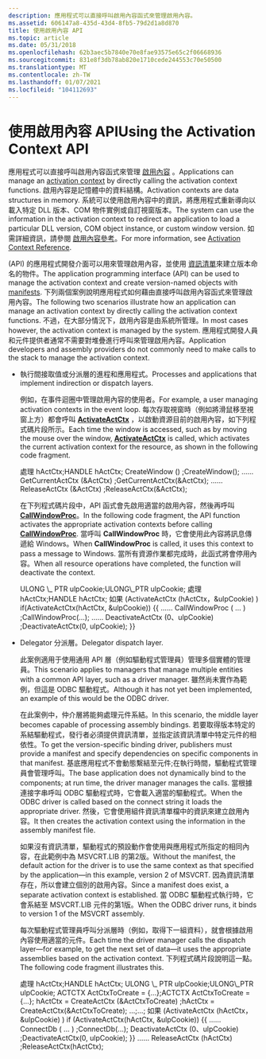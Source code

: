 ```yaml
---
description: 應用程式可以直接呼叫啟用內容函式來管理啟用內容。
ms.assetid: 606147a8-435d-43d4-8fb5-79d2d1a8d870
title: 使用啟用內容 API
ms.topic: article
ms.date: 05/31/2018
ms.openlocfilehash: 62b3aec5b7840e70e8fae93575e65c2f06668936
ms.sourcegitcommit: 831e8f3db78ab820e1710cede244553c70e50500
ms.translationtype: MT
ms.contentlocale: zh-TW
ms.lasthandoff: 01/07/2021
ms.locfileid: "104112693"
---
```

# <a name="using-the-activation-context-api"></a><span data-ttu-id="0ee6d-103">使用啟用內容 API</span><span class="sxs-lookup"><span data-stu-id="0ee6d-103">Using the Activation Context API</span></span>

<span data-ttu-id="0ee6d-104">應用程式可以直接呼叫啟用內容函式來管理 [啟用內容](activation-contexts.md) 。</span><span class="sxs-lookup"><span data-stu-id="0ee6d-104">Applications can manage an [activation context](activation-contexts.md) by directly calling the activation context functions.</span></span> <span data-ttu-id="0ee6d-105">啟用內容是記憶體中的資料結構。</span><span class="sxs-lookup"><span data-stu-id="0ee6d-105">Activation contexts are data structures in memory.</span></span> <span data-ttu-id="0ee6d-106">系統可以使用啟用內容中的資訊，將應用程式重新導向以載入特定 DLL 版本、COM 物件實例或自訂視窗版本。</span><span class="sxs-lookup"><span data-stu-id="0ee6d-106">The system can use the information in the activation context to redirect an application to load a particular DLL version, COM object instance, or custom window version.</span></span> <span data-ttu-id="0ee6d-107">如需詳細資訊，請參閱 [啟用內容參考](activation-context-reference.md)。</span><span class="sxs-lookup"><span data-stu-id="0ee6d-107">For more information, see [Activation Context Reference](activation-context-reference.md).</span></span>

<span data-ttu-id="0ee6d-108"> (API) 的應用程式開發介面可以用來管理啟用內容，並使用 [資訊清單](manifests.md)來建立版本命名的物件。</span><span class="sxs-lookup"><span data-stu-id="0ee6d-108">The application programming interface (API) can be used to manage the activation context and create version-named objects with [manifests](manifests.md).</span></span> <span data-ttu-id="0ee6d-109">下列兩個案例說明應用程式如何藉由直接呼叫啟用內容函式來管理啟用內容。</span><span class="sxs-lookup"><span data-stu-id="0ee6d-109">The following two scenarios illustrate how an application can manage an activation context by directly calling the activation context functions.</span></span> <span data-ttu-id="0ee6d-110">不過，在大部分情況下，啟用內容是由系統所管理。</span><span class="sxs-lookup"><span data-stu-id="0ee6d-110">In most cases however, the activation context is managed by the system.</span></span> <span data-ttu-id="0ee6d-111">應用程式開發人員和元件提供者通常不需要對堆疊進行呼叫來管理啟用內容。</span><span class="sxs-lookup"><span data-stu-id="0ee6d-111">Application developers and assembly providers do not commonly need to make calls to the stack to manage the activation context.</span></span>

-   <span data-ttu-id="0ee6d-112">執行間接取值或分派層的進程和應用程式。</span><span class="sxs-lookup"><span data-stu-id="0ee6d-112">Processes and applications that implement indirection or dispatch layers.</span></span>

    <span data-ttu-id="0ee6d-113">例如，在事件迴圈中管理啟用內容的使用者。</span><span class="sxs-lookup"><span data-stu-id="0ee6d-113">For example, a user managing activation contexts in the event loop.</span></span> <span data-ttu-id="0ee6d-114">每次存取視窗時（例如將滑鼠移至視窗上方）都會呼叫 [**ActivateActCtx**](/windows/desktop/api/Winbase/nf-winbase-activateactctx) ，以啟動資源目前的啟用內容，如下列程式碼片段所示。</span><span class="sxs-lookup"><span data-stu-id="0ee6d-114">Each time the window is accessed, such as by moving the mouse over the window, [**ActivateActCtx**](/windows/desktop/api/Winbase/nf-winbase-activateactctx) is called, which activates the current activation context for the resource, as shown in the following code fragment.</span></span>

    <dl> <span data-ttu-id="0ee6d-115">處理 hActCtx;</span><span class="sxs-lookup"><span data-stu-id="0ee6d-115">HANDLE hActCtx;</span></span>  
    <span data-ttu-id="0ee6d-116">CreateWindow () ;</span><span class="sxs-lookup"><span data-stu-id="0ee6d-116">CreateWindow();</span></span>  
    <span data-ttu-id="0ee6d-117">...</span><span class="sxs-lookup"><span data-stu-id="0ee6d-117">...</span></span>  
    <span data-ttu-id="0ee6d-118">GetCurrentActCtx (&ActCtx) ;</span><span class="sxs-lookup"><span data-stu-id="0ee6d-118">GetCurrentActCtx(&ActCtx);</span></span>  
    <span data-ttu-id="0ee6d-119">...</span><span class="sxs-lookup"><span data-stu-id="0ee6d-119">...</span></span>  
    <span data-ttu-id="0ee6d-120">ReleaseActCtx (&ActCtx) ;</span><span class="sxs-lookup"><span data-stu-id="0ee6d-120">ReleaseActCtx(&ActCtx);</span></span>  
    </dl>

    <span data-ttu-id="0ee6d-121">在下列程式碼片段中，API 函式會先啟用適當的啟用內容，然後再呼叫 [**CallWindowProc**](/windows/win32/api/winuser/nf-winuser-callwindowproca)。</span><span class="sxs-lookup"><span data-stu-id="0ee6d-121">In the following code fragment, the API function activates the appropriate activation contexts before calling [**CallWindowProc**](/windows/win32/api/winuser/nf-winuser-callwindowproca).</span></span> <span data-ttu-id="0ee6d-122">當呼叫 **CallWindowProc** 時，它會使用此內容將訊息傳遞給 Windows。</span><span class="sxs-lookup"><span data-stu-id="0ee6d-122">When **CallWindowProc** is called, it uses this context to pass a message to Windows.</span></span> <span data-ttu-id="0ee6d-123">當所有資源作業都完成時，此函式將會停用內容。</span><span class="sxs-lookup"><span data-stu-id="0ee6d-123">When all resource operations have completed, the function will deactivate the context.</span></span>

    <dl> <span data-ttu-id="0ee6d-124">ULONG \_ PTR ulpCookie;</span><span class="sxs-lookup"><span data-stu-id="0ee6d-124">ULONG\_PTR ulpCookie;</span></span>  
    <span data-ttu-id="0ee6d-125">處理 hActCtx;</span><span class="sxs-lookup"><span data-stu-id="0ee6d-125">HANDLE hActCtx;</span></span>  
    <span data-ttu-id="0ee6d-126">如果 (ActivateActCtx (hActCtx，&ulpCookie) ) </span><span class="sxs-lookup"><span data-stu-id="0ee6d-126">if(ActivateActCtx(hActCtx, &ulpCookie))</span></span>  
    <span data-ttu-id="0ee6d-127">{</span><span class="sxs-lookup"><span data-stu-id="0ee6d-127">{</span></span>  
    <span data-ttu-id="0ee6d-128">...</span><span class="sxs-lookup"><span data-stu-id="0ee6d-128">...</span></span>  
    <span data-ttu-id="0ee6d-129">CallWindowProc ( ... ) ;</span><span class="sxs-lookup"><span data-stu-id="0ee6d-129">CallWindowProc(...);</span></span>  
    <span data-ttu-id="0ee6d-130">...</span><span class="sxs-lookup"><span data-stu-id="0ee6d-130">...</span></span>  
    <span data-ttu-id="0ee6d-131">DeactivateActCtx (0、ulpCookie) ;</span><span class="sxs-lookup"><span data-stu-id="0ee6d-131">DeactivateActCtx(0, ulpCookie);</span></span>  
    <span data-ttu-id="0ee6d-132">}</span><span class="sxs-lookup"><span data-stu-id="0ee6d-132">}</span></span>  
    </dl>

-   <span data-ttu-id="0ee6d-133">Delegator 分派層。</span><span class="sxs-lookup"><span data-stu-id="0ee6d-133">Delegator dispatch layer.</span></span>

    <span data-ttu-id="0ee6d-134">此案例適用于使用通用 API 層（例如驅動程式管理員）管理多個實體的管理員。</span><span class="sxs-lookup"><span data-stu-id="0ee6d-134">This scenario applies to managers that manage multiple entities with a common API layer, such as a driver manager.</span></span> <span data-ttu-id="0ee6d-135">雖然尚未實作為範例，但這是 ODBC 驅動程式。</span><span class="sxs-lookup"><span data-stu-id="0ee6d-135">Although it has not yet been implemented, an example of this would be the ODBC driver.</span></span>

    <span data-ttu-id="0ee6d-136">在此案例中，仲介層將能夠處理元件系結。</span><span class="sxs-lookup"><span data-stu-id="0ee6d-136">In this scenario, the middle layer becomes capable of processing assembly bindings.</span></span> <span data-ttu-id="0ee6d-137">若要取得版本特定的系結驅動程式，發行者必須提供資訊清單，並指定該資訊清單中特定元件的相依性。</span><span class="sxs-lookup"><span data-stu-id="0ee6d-137">To get the version-specific binding driver, publishers must provide a manifest and specify dependencies on specific components in that manifest.</span></span> <span data-ttu-id="0ee6d-138">基底應用程式不會動態繫結至元件;在執行時間，驅動程式管理員會管理呼叫。</span><span class="sxs-lookup"><span data-stu-id="0ee6d-138">The base application does not dynamically bind to the components; at run time, the driver manager manages the calls.</span></span> <span data-ttu-id="0ee6d-139">當根據連接字串呼叫 ODBC 驅動程式時，它會載入適當的驅動程式。</span><span class="sxs-lookup"><span data-stu-id="0ee6d-139">When the ODBC driver is called based on the connect string it loads the appropriate driver.</span></span> <span data-ttu-id="0ee6d-140">然後，它會使用組件資訊清單檔中的資訊來建立啟用內容。</span><span class="sxs-lookup"><span data-stu-id="0ee6d-140">It then creates the activation context using the information in the assembly manifest file.</span></span>

    <span data-ttu-id="0ee6d-141">如果沒有資訊清單，驅動程式的預設動作會使用與應用程式所指定的相同內容，在此範例中為 MSVCRT.LIB 的第2版。</span><span class="sxs-lookup"><span data-stu-id="0ee6d-141">Without the manifest, the default action for the driver is to use the same context as that specified by the application—in this example, version 2 of MSVCRT.</span></span> <span data-ttu-id="0ee6d-142">因為資訊清單存在，所以會建立個別的啟用內容。</span><span class="sxs-lookup"><span data-stu-id="0ee6d-142">Since a manifest does exist, a separate activation context is established.</span></span> <span data-ttu-id="0ee6d-143">當 ODBC 驅動程式執行時，它會系結至 MSVCRT.LIB 元件的第1版。</span><span class="sxs-lookup"><span data-stu-id="0ee6d-143">When the ODBC driver runs, it binds to version 1 of the MSVCRT assembly.</span></span>

    <span data-ttu-id="0ee6d-144">每次驅動程式管理員呼叫分派層時（例如，取得下一組資料），就會根據啟用內容使用適當的元件。</span><span class="sxs-lookup"><span data-stu-id="0ee6d-144">Each time the driver manager calls the dispatch layer—for example, to get the next set of data—it uses the appropriate assemblies based on the activation context.</span></span> <span data-ttu-id="0ee6d-145">下列程式碼片段說明這一點。</span><span class="sxs-lookup"><span data-stu-id="0ee6d-145">The following code fragment illustrates this.</span></span>

    <dl> <span data-ttu-id="0ee6d-146">處理 hActCtx;</span><span class="sxs-lookup"><span data-stu-id="0ee6d-146">HANDLE hActCtx;</span></span>  
    <span data-ttu-id="0ee6d-147">ULONG \_ PTR ulpCookie;</span><span class="sxs-lookup"><span data-stu-id="0ee6d-147">ULONG\_PTR ulpCookie;</span></span>  
    <span data-ttu-id="0ee6d-148">ACTCTX ActCtxToCreate = {...};</span><span class="sxs-lookup"><span data-stu-id="0ee6d-148">ACTCTX ActCtxToCreate = {...};</span></span>  
    <span data-ttu-id="0ee6d-149">hActCtx = CreateActCtx (&ActCtxToCreate) ;</span><span class="sxs-lookup"><span data-stu-id="0ee6d-149">hActCtx = CreateActCtx(&ActCtxToCreate);</span></span>  
    <span data-ttu-id="0ee6d-150">...;</span><span class="sxs-lookup"><span data-stu-id="0ee6d-150">...;</span></span>  
    <span data-ttu-id="0ee6d-151">如果 (ActivateActCtx (hActCtx，&ulpCookie) ) </span><span class="sxs-lookup"><span data-stu-id="0ee6d-151">if (ActivateActCtx(hActCtx, &ulpCookie))</span></span>  
    <span data-ttu-id="0ee6d-152">{</span><span class="sxs-lookup"><span data-stu-id="0ee6d-152">{</span></span>  
    <span data-ttu-id="0ee6d-153">...</span><span class="sxs-lookup"><span data-stu-id="0ee6d-153">...</span></span>  
    <span data-ttu-id="0ee6d-154">ConnectDb ( ... ) ;</span><span class="sxs-lookup"><span data-stu-id="0ee6d-154">ConnectDb(...);</span></span>  
    <span data-ttu-id="0ee6d-155">DeactivateActCtx (0、ulpCookie) ;</span><span class="sxs-lookup"><span data-stu-id="0ee6d-155">DeactivateActCtx(0, ulpCookie);</span></span>  
    <span data-ttu-id="0ee6d-156">}</span><span class="sxs-lookup"><span data-stu-id="0ee6d-156">}</span></span>  
    <span data-ttu-id="0ee6d-157">...</span><span class="sxs-lookup"><span data-stu-id="0ee6d-157">...</span></span>  
    <span data-ttu-id="0ee6d-158">ReleaseActCtx (hActCtx) ;</span><span class="sxs-lookup"><span data-stu-id="0ee6d-158">ReleaseActCtx(hActCtx);</span></span>  
    </dl>

 

 
